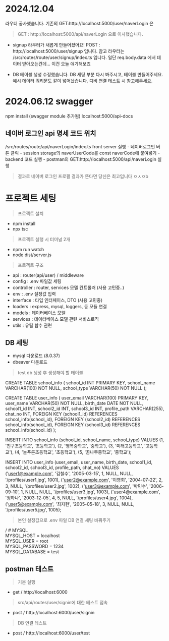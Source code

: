 # 2024.12.04
라우터 공사했습니다.
기존의 GET:http://localhost:5000/user/naverLogin 은 
> GET : http://localhost:5000/api/naverLogin
으로 이사했습니다.

* signup 라우터가 새롭게 만들어졌어요!
POST : http://localhost:5000/user/signup
입니다. 
참고 라우터는 /src/routes/route/user/signup/index.ts 입니다.
일단 req.body.data 에서 데이터 받아오는건데... 이건 오늘 얘기해보죠

* DB 테이블 생성 수정했습니다. DB 세팅 부분 다시 봐주시고, 
테이블 만들어주세요.
예시 데이터 쿼리문도 같이 넣어놨습니다. 디비 연결 테스트 시 참고해주세요.

# 2024.06.12 swagger
npm install (swagger module 추가됨)
localhost:5000/api-docs 

## 네이버 로그인 api 명세 코드 위치 
/src/routes/route/api/naverLogin/index.ts
front server 실행 - 네이버로그인 버튼 클릭 - session storage의 naverUserCode를 const naverCode에 붙여넣기 - backend 코드 실행 - postman의 GET:http://localhost:5000/api/naverLogin 실행

> 결과로 네이버 로그인 프로필 결과가 뜬다면 당신은 최고입니다 ㅇㅅㅇb


# 프로젝트 세팅
> 프로젝트 설치
- npm install
- npx tsc 

> 프로젝트 실행 시 터미널 2개
- npm run watch
- node dist/server.js

>  프로젝트 구조 
- api : router(api/user) / middleware 
- config : .env 파일값 세팅
- controller : router, services 모델 컨트롤러 (사용 고민중..)
- env : .env 설정값 입력
- interface : 타입 인터페이스, DTO (사용 고민중)
- loaders : express, mysql, loggers, 등 모듈 연결 
- models : 데이터베이스 모델
- services : 데이터베이스 모델 관련 서비스로직
- utils : 유틸 함수 관련

## DB 세팅
- mysql 다운로드 (8.0.37)
- dbeaver 다운로드

> test db 생성 후 생성해야 할 테이블

CREATE TABLE school_info (
    school_id INT PRIMARY KEY,
    school_name VARCHAR(100) NOT NULL,
    school_type VARCHAR(50) NOT NULL
);

CREATE TABLE user_info (
    user_email VARCHAR(100) PRIMARY KEY,
    user_name VARCHAR(50) NOT NULL,
    birth_date DATE NOT NULL,
    school1_id INT,
    school2_id INT,
    school3_id INT,
    profile_path VARCHAR(255),
    chat_no INT,
    FOREIGN KEY (school1_id) REFERENCES school_info(school_id),
    FOREIGN KEY (school2_id) REFERENCES school_info(school_id),
    FOREIGN KEY (school3_id) REFERENCES school_info(school_id)
);

INSERT INTO school_info (school_id, school_name, school_type) VALUES
(1, '친구초등학교', '초등학교'),
(2, '행복중학교', '중학교'),
(3, '미래고등학교', '고등학교'),
(4, '늘푸른초등학교', '초등학교'),
(5, '꿈나무중학교', '중학교');

INSERT INTO user_info (user_email, user_name, birth_date, school1_id, school2_id, school3_id, profile_path, chat_no) VALUES
('user1@example.com', '김철수', '2005-03-15', 1, NULL, NULL, '/profiles/user1.jpg', 1001),
('user2@example.com', '이영희', '2004-07-22', 2, 3, NULL, '/profiles/user2.jpg', 1002),
('user3@example.com', '박민수', '2006-09-10', 1, NULL, NULL, '/profiles/user3.jpg', 1003),
('user4@example.com', '정하나', '2003-12-05', 4, 5, NULL, '/profiles/user4.jpg', 1004),
('user5@example.com', '최지현', '2005-05-18', 3, NULL, NULL, '/profiles/user5.jpg', 1005);



> 본인 설정값으로 .env 파일 DB 연결 세팅 바꿔주기

  / # MYSQL <br>
MYSQL_HOST = localhost <br>
MYSQL_USER = root <br>
MYSQL_PASSWORD = 1234 <br>
MYSQL_DATABASE = test <br>


## postman 테스트
> 기본 실행
- get / http://localhost:6000

> src/api/routes/user/signin에 대한 테스트 접속
- post / http://localhost:6000/user/signin

> DB 연결 테스트
- post / http://localhost:6000/user/test 
